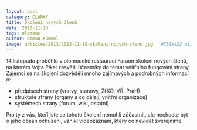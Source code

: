 ```yaml
---
layout: post
category: CLANKY
title: Školení nových členů
date: 2013-11-18
tags: olomouc
author: Roman Kümmel
image: articles/2013/2013-11-18-skoleni-novych-clenu.jpg   #751x422 pixelu
---
```

14.listopadu proběhlo v olomoucké restauraci Faraon školení nových členů, na kterém Vojta Pikal zasvětil účastníky do témat vnitřního fungování strany. Zájemci se na školení dozvěděli mnoho zajímavých a podrobných informací o:

* předpisech strany (vrstvy, stanovy, ZřKO, VŘ, PraH)
* struktuře strany (orgány a co dělají, vnitřní organizace)
* systémech strany (forum, wiki, ostatní)

Pro ty z vás, kteří jste se tohoto školení nemohli zúčastnit, ale nechcete být o jeho obsah ochuzeni, vznikl videozáznam, který co nevidět zveřejníme.